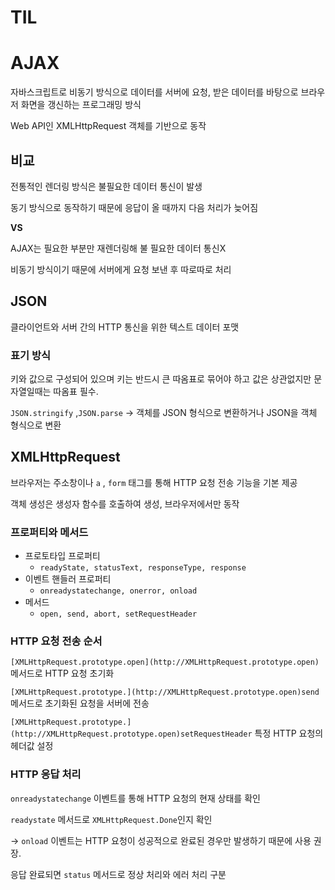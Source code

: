 # TIL

# AJAX

자바스크립트로 비동기 방식으로 데이터를 서버에 요청, 받은 데이터를 바탕으로 브라우저 화면을 갱신하는 프로그래밍 방식

Web API인 XMLHttpRequest 객체를 기반으로 동작

## 비교

전통적인 렌더링 방식은 불필요한 데이터 통신이 발생

동기 방식으로 동작하기 때문에 응답이 올 때까지 다음 처리가 늦어짐

**VS**

AJAX는 필요한 부분만 재렌더링해 불 필요한 데이터 통신X

비동기 방식이기 때문에 서버에게 요청 보낸 후 따로따로 처리

## JSON

클라이언트와 서버 간의 HTTP 통신을 위한 텍스트 데이터 포맷

### 표기 방식

키와 값으로 구성되어 있으며 키는 반드시 큰 따옴표로 묶어야 하고 값은 상관없지만 문자열일때는 따옴표 필수.

`JSON.stringify` ,`JSON.parse`  → 객체를 JSON 형식으로 변환하거나 JSON을 객체 형식으로 변환

## XMLHttpRequest

브라우저는 주소창이나 `a` , `form` 태그를 통해 HTTP 요청 전송 기능을 기본 제공

객체 생성은 생성자 함수를 호출하여 생성, 브라우저에서만 동작

### 프로퍼티와 메서드

- 프로토타입 프로퍼티
    - `readyState, statusText, responseType, response`
- 이벤트 핸들러 프로퍼티
    - `onreadystatechange, onerror, onload`
- 메서드
    - `open, send, abort, setRequestHeader`

### HTTP 요청 전송 순서

`[XMLHttpRequest.prototype.open](http://XMLHttpRequest.prototype.open)` 메서드로 HTTP 요청 초기화

`[XMLHttpRequest.prototype.](http://XMLHttpRequest.prototype.open)send` 메서드로 초기화된 요청을 서버에 전송

`[XMLHttpRequest.prototype.](http://XMLHttpRequest.prototype.open)setRequestHeader` 특정 HTTP 요청의 헤더값 설정

### HTTP 응답 처리

`onreadystatechange` 이벤트를 통해 HTTP 요청의 현재 상태를 확인

`readystate` 메서드로 `XMLHttpRequest.Done`인지 확인

→ `onload` 이벤트는 HTTP 요청이 성공적으로 완료된 경우만 발생하기 때문에 사용 권장.

응답 완료되면 `status` 메서드로 정상 처리와 에러 처리 구분
